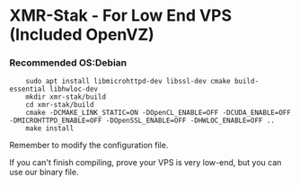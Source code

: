 # XMR-Stak - For Low End VPS (Included OpenVZ)

### Recommended OS:Debian
```
    sudo apt install libmicrohttpd-dev libssl-dev cmake build-essential libhwloc-dev
    mkdir xmr-stak/build
    cd xmr-stak/build
    cmake -DCMAKE_LINK_STATIC=ON -DOpenCL_ENABLE=OFF -DCUDA_ENABLE=OFF -DMICROHTTPD_ENABLE=OFF -DOpenSSL_ENABLE=OFF -DHWLOC_ENABLE=OFF ..
    make install
```
Remember to modify the configuration file.

If you can't finish compiling, prove your VPS is very low-end, but you can use our binary file.
